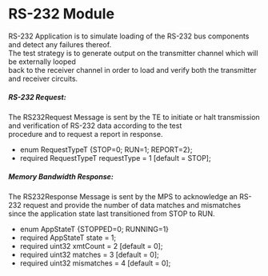 # RS-232 Module
RS-232 Application is to simulate loading of the RS-232 bus components and detect any failures thereof.  
The test strategy is to generate output on the transmitter channel which will be externally looped   
back to the receiver channel in order to load and verify both the transmitter and receiver circuits.	

##### RS-232 Request:
The RS232Request Message is sent by the TE to initiate or halt transmission and verification of RS-232 data	according to the test  
procedure and to request a report in response.

  - enum RequestTypeT {STOP=0; RUN=1; REPORT=2};
  - required RequestTypeT requestType = 1 [default = STOP];
  
##### Memory Bandwidth Response:
The RS232Response Message is sent by the MPS to acknowledge an RS-232 request and provide the number of data matches and mismatches  
since the application state last transitioned from STOP to RUN. 

  - enum AppStateT {STOPPED=0; RUNNING=1}
  - required AppStateT state = 1;
  - required uint32 xmtCount = 2 [default = 0];
  - required uint32 matches = 3 [default = 0];
  - required uint32 mismatches = 4 [default = 0];